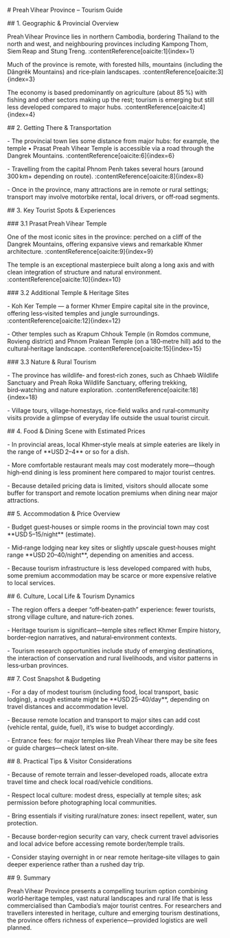 \# Preah Vihear Province – Tourism Guide



\## 1. Geographic \& Provincial Overview  

Preah Vihear Province lies in northern Cambodia, bordering Thailand to the north and west, and neighbouring provinces including Kampong Thom, Siem Reap and Stung Treng. :contentReference\[oaicite:1]{index=1}  

Much of the province is remote, with forested hills, mountains (including the Dângrêk Mountains) and rice‑plain landscapes. :contentReference\[oaicite:3]{index=3}  

The economy is based predominantly on agriculture (about 85 %) with fishing and other sectors making up the rest; tourism is emerging but still less developed compared to major hubs. :contentReference\[oaicite:4]{index=4}  



\## 2. Getting There \& Transportation  

\- The provincial town lies some distance from major hubs: for example, the temple • Prasat Preah Vihear Temple is accessible via a road through the Dangrek Mountains. :contentReference\[oaicite:6]{index=6}  

\- Travelling from the capital Phnom Penh takes several hours (around 300 km+ depending on route). :contentReference\[oaicite:8]{index=8}  

\- Once in the province, many attractions are in remote or rural settings; transport may involve motorbike rental, local drivers, or off‑road segments.



\## 3. Key Tourist Spots \& Experiences  

\### 3.1 Prasat Preah Vihear Temple  

One of the most iconic sites in the province: perched on a cliff of the Dangrek Mountains, offering expansive views and remarkable Khmer architecture. :contentReference\[oaicite:9]{index=9}  

The temple is an exceptional masterpiece built along a long axis and with clean integration of structure and natural environment. :contentReference\[oaicite:10]{index=10}  



\### 3.2 Additional Temple \& Heritage Sites  

\- Koh Ker Temple — a former Khmer Empire capital site in the province, offering less‑visited temples and jungle surroundings. :contentReference\[oaicite:12]{index=12}  

\- Other temples such as Krapum Chhouk Temple (in Romdos commune, Rovieng district) and Phnom Pralean Temple (on a 180‑metre hill) add to the cultural‑heritage landscape. :contentReference\[oaicite:15]{index=15}  



\### 3.3 Nature \& Rural Tourism  

\- The province has wildlife‑ and forest‑rich zones, such as Chhaeb Wildlife Sanctuary and Preah Roka Wildlife Sanctuary, offering trekking, bird‑watching and nature exploration. :contentReference\[oaicite:18]{index=18}  

\- Village tours, village‑homestays, rice‑field walks and rural‑community visits provide a glimpse of everyday life outside the usual tourist circuit.



\## 4. Food \& Dining Scene with Estimated Prices  

\- In provincial areas, local Khmer‑style meals at simple eateries are likely in the range of \*\*USD 2–4\*\* or so for a dish.  

\- More comfortable restaurant meals may cost moderately more—though high‑end dining is less prominent here compared to major tourist centres.  

\- Because detailed pricing data is limited, visitors should allocate some buffer for transport and remote location premiums when dining near major attractions.



\## 5. Accommodation \& Price Overview  

\- Budget guest‑houses or simple rooms in the provincial town may cost \*\*USD 5–15/night\*\* (estimate).  

\- Mid‑range lodging near key sites or slightly upscale guest‑houses might range \*\*USD 20–40/night\*\*, depending on amenities and access.  

\- Because tourism infrastructure is less developed compared with hubs, some premium accommodation may be scarce or more expensive relative to local services.



\## 6. Culture, Local Life \& Tourism Dynamics  

\- The region offers a deeper “off‑beaten‑path” experience: fewer tourists, strong village culture, and nature‑rich zones.  

\- Heritage tourism is significant—temple sites reflect Khmer Empire history, border‑region narratives, and natural‑environment contexts.  

\- Tourism research opportunities include study of emerging destinations, the interaction of conservation and rural livelihoods, and visitor patterns in less‑urban provinces.



\## 7. Cost Snapshot \& Budgeting  

\- For a day of modest tourism (including food, local transport, basic lodging), a rough estimate might be \*\*USD 25–40/day\*\*, depending on travel distances and accommodation level.  

\- Because remote location and transport to major sites can add cost (vehicle rental, guide, fuel), it’s wise to budget accordingly.  

\- Entrance fees: for major temples like Preah Vihear there may be site fees or guide charges—check latest on‑site.  



\## 8. Practical Tips \& Visitor Considerations  

\- Because of remote terrain and lesser‑developed roads, allocate extra travel time and check local road/vehicle conditions.  

\- Respect local culture: modest dress, especially at temple sites; ask permission before photographing local communities.  

\- Bring essentials if visiting rural/nature zones: insect repellent, water, sun protection.  

\- Because border‑region security can vary, check current travel advisories and local advice before accessing remote border/temple trails.  

\- Consider staying overnight in or near remote heritage‑site villages to gain deeper experience rather than a rushed day trip.



\## 9. Summary  

Preah Vihear Province presents a compelling tourism option combining world‑heritage temples, vast natural landscapes and rural life that is less commercialised than Cambodia’s major tourist centres. For researchers and travellers interested in heritage, culture and emerging tourism destinations, the province offers richness of experience—provided logistics are well planned.  




